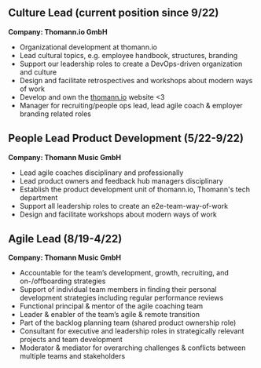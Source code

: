 ## Culture Lead (current position since 9/22)

**Company: Thomann.io GmbH**
- Organizational development at thomann.io
- Lead cultural topics, e.g. employee handbook, structures, branding
- Support our leadership roles to create a DevOps-driven organization and culture
- Design and facilitate retrospectives and workshops about modern ways of work
- Develop and own the [thomann.io](https://thomann.io) website <3
- Manager for recruiting/people ops lead, lead agile coach & employer branding related roles

## People Lead Product Development (5/22-9/22)

**Company: Thomann Music GmbH**
- Lead agile coaches disciplinary and professionally
- Lead product owners and feedback hub managers disciplinary
- Establish the product development unit of thomann.io, Thomann's tech department
- Support all leadership roles to create an e2e-team-way-of-work
- Design and facilitate workshops about modern ways of work

## Agile Lead (8/19-4/22)
**Company: Thomann Music GmbH**
- Accountable for the team’s development, growth, recruiting, and on-/offboarding strategies
- Support of individual team members in finding their personal development strategies including regular performance reviews
- Functional principal & mentor of the agile coaching team
- Leader & enabler of the team’s agile & remote transition
- Part of the backlog planning team (shared product ownership role)
- Consultant for executive and leadership roles in strategically relevant projects and team development
- Moderator & mediator for overarching challenges & conflicts between multiple teams and stakeholders